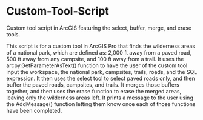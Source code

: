 # Custom-Tool-Script
Custom tool script in ArcGIS featuring the select, buffer, merge, and erase tools.

This script is for a custom tool in ArcGIS Pro that finds the wilderness areas of a national park, which are defined as: 2,000 ft away from a paved road, 500 ft away from any campsite, and 100 ft away from a trail. It uses the arcpy.GetParameterAsText() function to have the user of the custom tool input the workspace, the national park, campsites, trails, roads, and the SQL expression. It then uses the select tool to select paved roads only, and then buffer the paved roads, campsites, and trails. It merges those buffers together, and then uses the erase function to erase the merged areas, leaving only the wilderness areas left. It prints a message to the user using the AddMessage() function letting them know once each of those functions have been completed.
